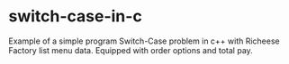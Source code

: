 # switch-case-in-c
Example of a simple program Switch-Case problem in c++ with Richeese Factory list menu data. Equipped with order options and total pay.
